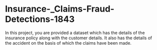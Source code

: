 # Insurance-_Claims-Fraud-Detections-1843
In this project, you are provided a dataset which has the details of the insurance policy along with the customer details. It also has the details of the accident on the basis of which the claims have been made.
